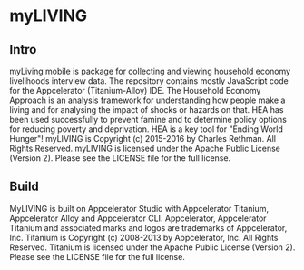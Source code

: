 # myLIVING
## Intro
myLiving mobile is package for collecting and viewing household economy livelihoods interview data. The repository contains mostly JavaScript code for the Appcelerator (Titanium-Alloy) IDE. The Household Economy Approach is an analysis framework for understanding how people make a living and for analysing the impact of shocks or hazards on that. HEA has been used successfully to prevent famine and to determine policy options for reducing poverty and deprivation. HEA is a key tool for "Ending World Hunger"!
myLIVING is Copyright (c) 2015-2016 by Charles Rethman. All Rights Reserved.
myLIVING is licensed under the Apache Public License (Version 2). Please
see the LICENSE file for the full license.
## Build
MyLIVING is built on Appcelerator Studio with Appcelerator Titanium, Appcelerator Alloy and Appcelerator CLI.
Appcelerator, Appcelerator Titanium and associated marks and logos are
trademarks of Appcelerator, Inc.
Titanium is Copyright (c) 2008-2013 by Appcelerator, Inc. All Rights Reserved.
Titanium is licensed under the Apache Public License (Version 2). Please
see the LICENSE file for the full license.
